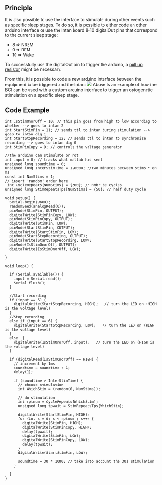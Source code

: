 ## Principle

It is also possible to use the interface to stimulate during other events such as specific sleep stages. To do so, it is possible to either code an other arduino interface or use the Intan board 8-10 digitalOut pins that correspond to the current sleep stage:
* 8 => NREM
* 9 => REM
* 10 => Wake

To successfully use the digitalOut pin to trigger the arduino, a [pull up resistor](https://learn.sparkfun.com/tutorials/pull-up-resistors) might be necessary.

From this, it is possible to code a new arduino interface between the equipment to be triggered and the Intan:
![](https://user-images.githubusercontent.com/41677251/43254358-82d299c4-90c7-11e8-8118-0aadf1c78002.PNG)
Above is an example of how the BCI can be used with a custom arduino interface to trigger an optogenetic stimulation on a specific sleep stage.

## Code Example

```int StimPin = 13; // controls the voltage generator
int IsStimOnorOff = 10; // this pin goes from high to low according to whether --> goes to intan 2
int StartStimPin = 11; // sends ttl to intan during stimulation --> goes to intan dig 1
int StartStopRecording = 12; // sends ttl to intan to synchronize recording --> goes to intan dig 0
int StimPinCopy = 9; // controls the voltage generator

//the arduino can stimulate or not
int input = 0; // tracks what matlab has sent
unsigned long soundtime = 0;
unsigned long InterStimTime = 120000; //two minutes between stims * en ms
const int NumStims = 1;
// insert 'random' order here
 int CycleRepeats[NumStims] = {300}; // nmbr de cycles
unsigned long StimRepeatsTps[NumStims] = {50}; // half duty cycle

void setup() {
  Serial.begin(9600);
  randomSeed(analogRead(0));
  pinMode(StimPin, OUTPUT);
  digitalWrite(StimPinCopy, LOW);
  pinMode(StimPinCopy, OUTPUT);
  digitalWrite(StimPin, LOW);
  pinMode(StartStimPin, OUTPUT);
  digitalWrite(StartStimPin, LOW);
  pinMode(StartStopRecording, OUTPUT);
  digitalWrite(StartStopRecording, LOW);
  pinMode(IsStimOnorOff, OUTPUT);
  digitalWrite(IsStimOnorOff, LOW);

}

void loop() {

  if (Serial.available()) {
    input = Serial.read();
    Serial.flush();
  }

  //Start recording
  if (input == 5) {
    digitalWrite(StartStopRecording, HIGH);   // turn the LED on (HIGH is the voltage level)
  }
  //Stop recording
  else if (input == 6) {
    digitalWrite(StartStopRecording, LOW);   // turn the LED on (HIGH is the voltage level)
  }
  else  {
    digitalWrite(IsStimOnorOff, input);   // turn the LED on (HIGH is the voltage level)
  }

  if (digitalRead(IsStimOnorOff) == HIGH) {
    // increment by 1ms
    soundtime = soundtime + 1;
    delay(1);

    if (soundtime > InterStimTime) {
      // choose stimulation
      int WhichStim = (random(0, NumStims));

      // do stimulation
      int rptnum = CycleRepeats[WhichStim];
      unsigned long tpwait = StimRepeatsTps[WhichStim];

      digitalWrite(StartStimPin, HIGH);
      for (int s = 0; s < rptnum ; s++) {
        digitalWrite(StimPin, HIGH);
        digitalWrite(StimPinCopy, HIGH);
        delay(tpwait);
        digitalWrite(StimPin, LOW);
        digitalWrite(StimPinCopy, LOW);
        delay(tpwait);
      }
      digitalWrite(StartStimPin, LOW);

      soundtime = 30 * 1000; // take into account the 30s stimulation
    }

  }
}
```